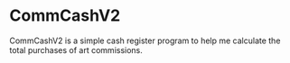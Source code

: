 # CommCashV2
CommCashV2 is a simple cash register program to help me calculate the total purchases of art commissions.
